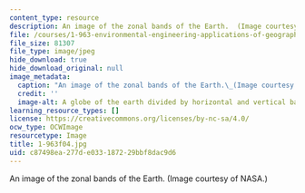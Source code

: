 ```yaml
---
content_type: resource
description: An image of the zonal bands of the Earth.  (Image courtesy of NASA.)
file: /courses/1-963-environmental-engineering-applications-of-geographic-information-systems-fall-2004/c87498ea277de033187229bbf8dac9d6_1-963f04.jpg
file_size: 81307
file_type: image/jpeg
hide_download: true
hide_download_original: null
image_metadata:
  caption: "An image of the zonal bands of the Earth.\_(Image courtesy of\_[NASA](http://www.nasa.gov/).)"
  credit: ''
  image-alt: A globe of the earth divided by horizontal and vertical bands.
learning_resource_types: []
license: https://creativecommons.org/licenses/by-nc-sa/4.0/
ocw_type: OCWImage
resourcetype: Image
title: 1-963f04.jpg
uid: c87498ea-277d-e033-1872-29bbf8dac9d6
---
```

An image of the zonal bands of the Earth.  (Image courtesy of NASA.)